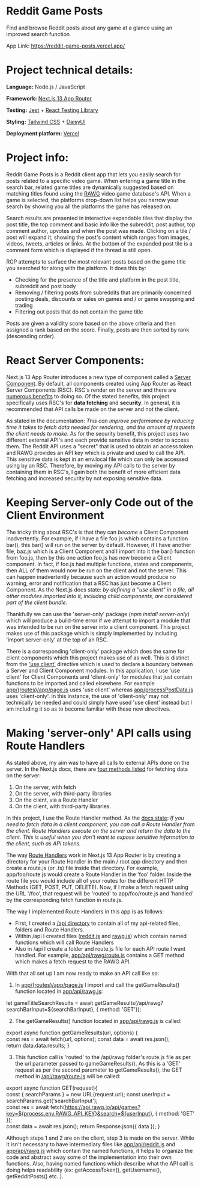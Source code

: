 # Reddit Game Posts
Find and browse Reddit posts about any game at a glance using an improved search function

App Link: https://reddit-game-posts.vercel.app/

# Project technical details:

**Language:** Node.js / JavaScript

**Framework:** [Next.js 13 App Router](https://nextjs.org)

**Testing:** [Jest](https://jestjs.io/) + [React Testing Library](https://testing-library.com/docs/react-testing-library/intro/)

**Styling:** [Tailwind CSS](https://nextjs.org/docs/app/building-your-application/styling/tailwind-css) + [DaisyUI](https://daisyui.com/)

**Deployment platform:** [Vercel](https://vercel.com)


# Project info:
Reddit Game Posts is a Reddit client app that lets you easily search for posts related to a specific video game. When entering a game title in the search bar, related game titles are dynamically suggested based on matching titles found using the [RAWG](https://rawg.io/) video game database's API. When a game is selected, the platforms drop-down list helps you narrow your search by showing you all the platforms the game has released on.

Search results are presented in interactive expandable tiles that display the post title, the top comment and basic info like the subreddit, post author, top comment author, upvotes and when the post was made. Clicking on a tile / post will expand it, showing the post's content which ranges from images, videos, tweets, articles or links. At the bottom of the expanded post tile is a comment form which is displayed if the thread is still open.

RGP attempts to surface the most relevant posts based on the game title you searched for along with the platform.
It does this by:
- Checking for the presence of the title and platform in the post title, subreddit and post body
- Removing / filtering posts from subreddits that are primarily concerned posting deals, discounts or sales on games and / or game swapping and trading
- Filtering out posts that do not contain the game title

Posts are given a validity score based on the above criteria and then assigned a rank based on the score. Finally, posts are then sorted by rank (descending order).


# React Server Components:
Next.js 13 App Router introduces a new type of component called a [Server Component](https://nextjs.org/docs/app/building-your-application/rendering/server-components). By default, all components created using App Router as React Server Components (RSC). RSC's render on the server and there are [numerous benefits](https://nextjs.org/docs/app/building-your-application/rendering/server-components#benefits-of-server-rendering) to doing so. Of the stated benefits, this project specifically uses RSC's for **data fetching** and **security**. In general, it is recommended that API calls be made on the server and not the client. 

As stated in the documentation: *This can improve performance by reducing time it takes to fetch data needed for rendering, and the amount of requests the client needs to make*. As for the security benefit, this project uses two different external API's and each provide sensitive data in order to access them. The Reddit API uses a "secret" that is used to obtain an access token and RAWG provides an API key which is private and used to call the API. This sensitive data is kept in an env.local file which can only be accessed using by an RSC. Therefore, by moving my API calls to the server by containing them in RSC's, I gain both the benefit of more efficient data fetching and increased security by not exposing sensitive data.


# Keeping Server-only Code out of the Client Environment
The tricky thing about RSC's is that they can *become* a Client Component inadvertently. For example, if I have a file foo.js which contains a function bar(), this bar() will run on the server by default. However, if I have another file, baz.js which is a Client Component and I import into it the bar() function from foo.js, then by this one action foo.js has now become a Client component. In fact, if foo.js had multiple functions, states and components, then ALL of them would now be run on the client and not the server. This can happen inadvertently because such an action would produce no warning, error and notification that a RSC has just become a Client Component. As the Next.js docs state: *by defining a "use client" in a file, all other modules imported into it, including child components, are considered part of the client bundle.*

Thankfully we can use the 'server-only' package (*npm install server-only*) which will produce a build-time error if we attempt to import a module that was intended to be run on the server into a client component. This project makes use of this package which is simply implemented by including 'import server-only' at the top of an RSC.

There is a corresponding 'client-only' package which does the same for client components which this project makes use of as well. This is distinct from the ['use client'](https://nextjs.org/docs/app/building-your-application/rendering/client-components#using-client-components-in-nextjs) directive which is used to declare a boundary between a Server and Client Component modules. In this application, I use 'use client' for Client Components and 'client-only' for modules that just contain functions to be imported and called elsewhere. For example [app/(routes)/app/page.js](https://github.com/masoumim/reddit-game-posts/blob/main/app/(routes)/app/page.js) uses 'use client' whereas [app/processPostData.js](https://github.com/masoumim/reddit-game-posts/blob/main/app/processPostData.js) uses 'client-only'. In this instance, the use of 'client-only' may not technically be needed and could simply have used 'use client' instead but I am including it so as to become familiar with these new directives.

# Making 'server-only' API calls using Route Handlers
As stated above, my aim was to have all calls to external APIs done on the server. In the Next.js docs, there are [four methods listed](https://nextjs.org/docs/app/building-your-application/data-fetching/fetching-caching-and-revalidating) for fetching data on the server:

1. On the server, with fetch
2. On the server, with third-party libraries
3. On the client, via a Route Handler
4. On the client, with third-party libraries.

In this project, I use the Route Handler method. As the [docs state](https://nextjs.org/docs/app/building-your-application/data-fetching/fetching-caching-and-revalidating#fetching-data-on-the-client-with-route-handlers): *If you need to fetch data in a client component, you can call a Route Handler from the client. Route Handlers execute on the server and return the data to the client. This is useful when you don't want to expose sensitive information to the client, such as API tokens.*

The way [Route Handlers](https://nextjs.org/docs/app/building-your-application/routing/route-handlers) work in Next.js 13 App Router is by creating a directory for your Route Handler in the main / root app directory and then create a route.js (or .ts) file inside that directory. For example, app/foo/route.js would create a Route Handler in the 'foo' folder. Inside the route file you would include all of your routes for the different HTTP Methods (GET, POST, PUT, DELETE). Now, if I make a fetch request using the URL '/foo', that request will be 'routed' to app/foo/route.js and 'handled' by the corresponding fetch function in route.js.

The way I implemented Route Handlers in this app is as follows:

- First, I created a [/api directory](https://github.com/masoumim/reddit-game-posts/tree/main/app/api) to contain all of my api-related files, folders and Route Handlers.
- Within /api I created files ([reddit.js](https://github.com/masoumim/reddit-game-posts/blob/main/app/api/reddit.js) and [rawg.js](https://github.com/masoumim/reddit-game-posts/blob/main/app/api/rawg.js)) which contain named functions which will call Route Handlers
- Also in /api I create a folder and route.js file for each API route I want handled. For example, [app/api/rawg/route.js](https://github.com/masoumim/reddit-game-posts/blob/main/app/api/rawg/route.js) contains a GET method which makes a fetch request to the RAWG API.

With that all set up I am now ready to make an API call like so:

1. In [app/(routes)/app/page.js](https://github.com/masoumim/reddit-game-posts/blob/main/app/(routes)/app/page.js) I import and call the getGameResults() function located in [app/api/rawg.js](https://github.com/masoumim/reddit-game-posts/blob/main/app/api/rawg.js): 

let gameTitleSearchResults = await getGameResults(/api/rawg?searchBarInput=${searchBarInput}, { method: 'GET'});

2. The getGameResults() function located in [app/api/rawg.js](https://github.com/masoumim/reddit-game-posts/blob/main/app/api/rawg.js) is called:

export async function getGameResults(url, options) {    
    const res = await fetch(url, options);
    const data = await res.json();    
    return data.data.results;
}

3. This function call is 'routed' to the /api/rawg folder's route.js file as per the url parameter passed to gameGameResults(). As this is a 'GET' request as per the second parameter to getGameResults(), the GET method in [/api/rawg/route.js](https://github.com/masoumim/reddit-game-posts/blob/main/app/api/rawg/route.js) will be called:

export async function GET(request){              
    const { searchParams } = new URL(request.url);
    const userInput = searchParams.get('searchBarInput');                                
    const res = await fetch(https://api.rawg.io/api/games?key=${process.env.RAWG_API_KEY}&search=${userInput}, { method: 'GET' });            
    const data = await res.json();
    return Response.json({ data });
}

Although steps 1 and 2 are on the client, step 3 is made on the server. While it isn't necessary to have intermediary files like [app/api/reddit.js](https://github.com/masoumim/reddit-game-posts/blob/main/app/api/reddit.js) and [app/api/rawg.js](https://github.com/masoumim/reddit-game-posts/blob/main/app/api/rawg.js) which contain the named functions, it helps to organize the code and abstract away some of the implementation into their own functions. Also, having named functions which describe what the API call is doing helps readability (ex: getAccessToken(), getUsername(), getRedditPosts() etc..).













